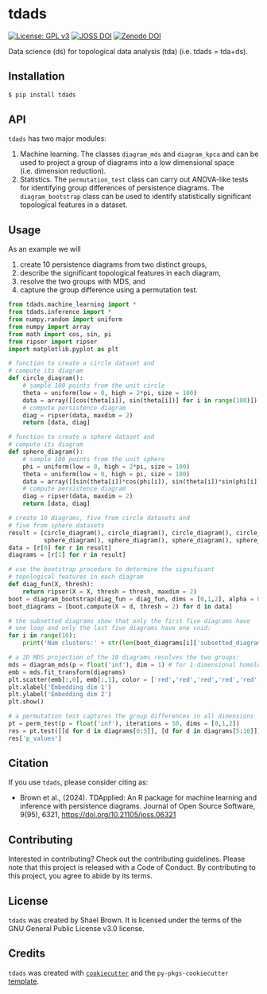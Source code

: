 # tdads

[![License: GPL v3](https://img.shields.io/badge/License-GPL%20v3-blue.svg)](https://www.gnu.org/licenses/gpl-3.0)
[![JOSS DOI](https://joss.theoj.org/papers/10.21105/joss.06321/status.svg)](https://doi.org/10.21105/joss.06321)
[![Zenodo DOI](https://zenodo.org/badge/DOI/10.5281/zenodo.10814141.svg)](https://doi.org/10.5281/zenodo.10814141)

Data science (ds) for topological data analysis (tda) (i.e. tdads = tda+ds).

## Installation

```bash
$ pip install tdads
```

## API

`tdads` has two major modules:

1.  Machine learning. The classes `diagram_mds` and `diagram_kpca` and
    can be used to project a group of diagrams
    into a low dimensional space (i.e. dimension reduction). 
2.  Statistics. The `permutation_test` class can carry out ANOVA-like tests
    for identifying group differences of persistence diagrams. 
    The `diagram_bootstrap` class can be used to identify 
    statistically significant topological features in a dataset.

## Usage

As an example we will 
1. create 10 persistence diagrams from two distinct groups, 
2. describe the significant topological features in each diagram,
3. resolve the two groups with MDS, and 
4. capture the group difference using a permutation test.

```python
from tdads.machine_learning import *
from tdads.inference import *
from numpy.random import uniform
from numpy import array
from math import cos, sin, pi
from ripser import ripser
import matplotlib.pyplot as plt

# function to create a circle dataset and
# compute its diagram
def circle_diagram():
    # sample 100 points from the unit circle
    theta = uniform(low = 0, high = 2*pi, size = 100)
    data = array([[cos(theta[i]), sin(theta[i])] for i in range(100)])
    # compute persistence diagram
    diag = ripser(data, maxdim = 2)
    return [data, diag]

# function to create a sphere dataset and
# compute its diagram
def sphere_diagram():
    # sample 100 points from the unit sphere
    phi = uniform(low = 0, high = 2*pi, size = 100)
    theta = uniform(low = 0, high = pi, size = 100)
    data = array([[sin(theta[i])*cos(phi[i]), sin(theta[i])*sin(phi[i]), cos(theta[i])] for i in range(100)])
    # compute persistence diagram
    diag = ripser(data, maxdim = 2)
    return [data, diag]

# create 10 diagrams, five from circle datasets and
# five from sphere datasets
result = [circle_diagram(), circle_diagram(), circle_diagram(), circle_diagram(), circle_diagram(),
          sphere_diagram(), sphere_diagram(), sphere_diagram(), sphere_diagram(), sphere_diagram()]
data = [r[0] for r in result]
diagrams = [r[1] for r in result]

# use the bootstrap procedure to determine the significant
# topological features in each diagram
def diag_fun(X, thresh):
    return ripser(X = X, thresh = thresh, maxdim = 2)
boot = diagram_bootstrap(diag_fun = diag_fun, dims = [0,1,2], alpha = 0.01)
boot_diagrams = [boot.compute(X = d, thresh = 2) for d in data]

# the subsetted diagrams show that only the first five diagrams have 
# one loop and only the last five diagrams have one void:
for i in range(10):
    print('Num clusters:' + str(len(boot_diagrams[i]['subsetted_diagram'][0])) + ', num loops: ' + str(len(boot_diagrams[i]['subsetted_diagram'][1])) + ', num voids: ' + str(len(boot_diagrams[i]['subsetted_diagram'][2])))

# a 2D MDS projection of the 10 diagrams resolves the two groups:
mds = diagram_mds(p = float('inf'), dim = 1) # for 1-dimensional homology
emb = mds.fit_transform(diagrams)
plt.scatter(emb[:,0], emb[:,1], color = ['red','red','red','red','red','blue','blue','blue','blue','blue'])
plt.xlabel('Embedding dim 1')
plt.ylabel('Embedding dim 2')
plt.show()

# a permutation test captures the group differences in all dimensions
pt = perm_test(p = float('inf'), iterations = 50, dims = [0,1,2])
res = pt.test([[d for d in diagrams[0:5]], [d for d in diagrams[5:10]]])
res['p_values']
```

## Citation

If you use `tdads`, please consider citing as:

- Brown et al., (2024). TDApplied: An R package for machine learning and inference with persistence diagrams. Journal of Open Source Software, 9(95), 6321, https://doi.org/10.21105/joss.06321

## Contributing

Interested in contributing? Check out the contributing guidelines. Please note that this project is released with a Code of Conduct. By contributing to this project, you agree to abide by its terms.

## License

`tdads` was created by Shael Brown. It is licensed under the terms of the GNU General Public License v3.0 license.

## Credits

`tdads` was created with [`cookiecutter`](https://cookiecutter.readthedocs.io/en/latest/) and the `py-pkgs-cookiecutter` [template](https://github.com/py-pkgs/py-pkgs-cookiecutter).
